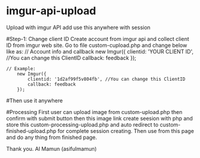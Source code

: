 # imgur-api-upload
Upload with imgur API add use this anywhere with session

#Step-1: Change client ID
    Create account from imgur api and collect client ID from imgur web site.
    Go to file custom-cupload.php and change below like as:
    // Account info and callback
            new Imgur({
                clientid: 'YOUR CLIENT ID', //You can change this ClientID
                callback: feedback
            });

    // Example:
        new Imgur({
            clientid: '1d2af99f5v804fb', //You can change this ClientID
            callback: feedback
        });

#Then use it anywhere

#Processing
    First user can upload image from custom-upload.php then confirm with submit button then this image link create seesion with php and store this custom-processing-upload.php and auto redirect to custom-finished-upload.php for complete session creating. Then use from this page and do any thing from finished page.

Thank you.
Al Mamun (asifulmamun)